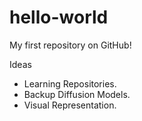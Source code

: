 # hello-world
My first repository on GitHub!

Ideas
- Learning Repositories.
- Backup Diffusion Models.
- Visual Representation.
